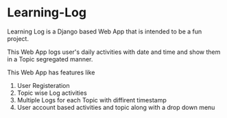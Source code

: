 # Learning-Log

Learning Log is a Django based Web App that is intended to be a fun project.

This Web App logs user's daily activities with date and time and show them in a Topic segregated manner.

This Web App has features like

1) User Registeration
2) Topic wise Log activities
3) Multiple Logs for each Topic with diffirent timestamp
4) User account based activities and topic along with a drop down menu
